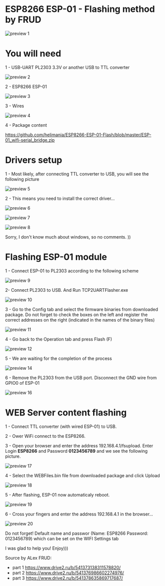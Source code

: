 # ESP8266 ESP-01 - Flashing method by FRUD

![preview 1](https://github.com/helimania/ESP8266-ESP-01-Flash/blob/master/images/01.jpg)

# You will need

1 - USB-UART PL2303 3.3V or another USB to TTL converter

![preview 2](https://github.com/helimania/ESP8266-ESP-01-Flash/blob/master/images/02.jpg)

2 - ESP8266 ESP-01

![preview 3](https://github.com/helimania/ESP8266-ESP-01-Flash/blob/master/images/03.jpg)

3 - Wires

![preview 4](https://github.com/helimania/ESP8266-ESP-01-Flash/blob/master/images/04.jpg)

4 - Package content

https://github.com/helimania/ESP8266-ESP-01-Flash/blob/master/ESP-01_wifi-serial_bridge.zip

# Drivers setup

1 - Most likely, after connecting TTL converter to USB, you will see the following picture

![preview 5](https://github.com/helimania/ESP8266-ESP-01-Flash/blob/master/images/05.jpg)

2 - This means you need to install the correct driver...

![preview 6](https://github.com/helimania/ESP8266-ESP-01-Flash/blob/master/images/06.jpg)

![preview 7](https://github.com/helimania/ESP8266-ESP-01-Flash/blob/master/images/07.jpg)

![preview 8](https://github.com/helimania/ESP8266-ESP-01-Flash/blob/master/images/08.jpg)

Sorry, I don't know much about windows, so no comments. ))

# Flashing ESP-01 module

1 - Connect ESP-01 to PL2303 according to the following scheme

![preview 9](https://github.com/helimania/ESP8266-ESP-01-Flash/blob/master/images/09.jpg)

2- Connect PL2303 to USB. And Run TCP2UARTFlasher.exe

![preview 10](https://github.com/helimania/ESP8266-ESP-01-Flash/blob/master/images/10.jpg)


3 - Go to the Config tab and select the firmware binaries from downloaded package. Do not forget to check the boxes on the left and register the correct addresses on the right (indicated in the names of the binary files)

![preview 11](https://github.com/helimania/ESP8266-ESP-01-Flash/blob/master/images/11.jpg)


4 - Go back to the Operation tab and press Flash (F)

![preview 12](https://github.com/helimania/ESP8266-ESP-01-Flash/blob/master/images/12.jpg)


5 - We are waiting for the completion of the process

![preview 14](https://github.com/helimania/ESP8266-ESP-01-Flash/blob/master/images/14.jpg)

6 - Remove the PL2303 from the USB port. Disconnect the GND wire from GPIO0 of ESP-01

![preview 16](https://github.com/helimania/ESP8266-ESP-01-Flash/blob/master/images/16.jpg)

# WEB Server content flashing

1 - Connect TTL converter (with wired ESP-01) to USB.

2 - Ower WiFi connect to the ESP8266.

3 - Open your browser and enter the address 192.168.4.1/fsupload. Enter Login <b>ESP8266</b> and Password <b>0123456789</b> and we see the following picture.

![preview 17](https://github.com/helimania/ESP8266-ESP-01-Flash/blob/master/images/17.jpg)

4 - Select the WEBFiles.bin file from downloaded package and click Upload

![preview 18](https://github.com/helimania/ESP8266-ESP-01-Flash/blob/master/images/18.jpg)

5 - After flashing, ESP-01 now automaticaly reboot.

![preview 19](https://github.com/helimania/ESP8266-ESP-01-Flash/blob/master/images/19.jpg)

6 - Cross your fingers and enter the address 192.168.4.1 in the browser...

![preview 20](https://github.com/helimania/ESP8266-ESP-01-Flash/blob/master/images/20.jpg)


Do not forget! Default name and passwor (Name: ESP8266 Password: 0123456789) which can be set on the WIFI Settings tab

I was glad to help you! Enjoy)))

Source by ALex FRUD:
- part 1 https://www.drive2.ru/b/541373138311578820/
- part 2 https://www.drive2.ru/b/541376986602274976/
- part 3 https://www.drive2.ru/b/541378635869717687/
